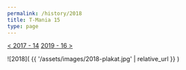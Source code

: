 ```yaml
---
permalink: /history/2018
title: T-Mania 15
type: page
---
```


[< 2017 - 14](/history/2017)
[2019 - 16 >](/history/2019)

![2018]( {{ '/assets/images/2018-plakat.jpg' | relative_url }} )

